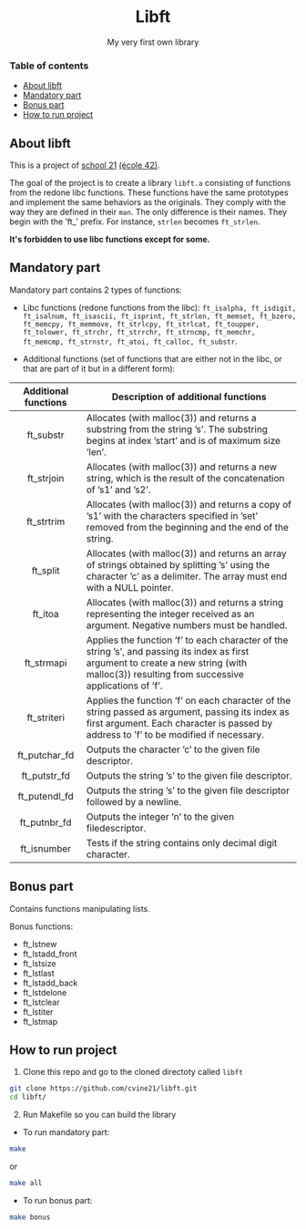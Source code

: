 <div id="header" align="center">
  <h1>
    Libft
  </h1>
  <p>My very first own library</p>
</div>

### Table of contents
- [About libft](#about-libft)
- [Mandatory part](#mandatory-part)
- [Bonus part](#bonus-part)
- [How to run project](#how-to-run-project)

## About libft
This is a project of [school 21][1] [(école 42)][2].

The goal of the project is to create a library `libft.a` consisting of functions from the redone libc functions. These functions have the same prototypes and implement the same behaviors as the originals. They comply with the way they are defined in their `man`. The only difference is their names. They begin with the ’ft_’ prefix. For instance, `strlen` becomes `ft_strlen`.

**It's forbidden to use libc functions except for some.**

## Mandatory part
Mandatory part contains 2 types of functions:
* Libc functions (redone functions from the libc): `ft_isalpha, ft_isdigit, ft_isalnum, ft_isascii, ft_isprint, ft_strlen, ft_memset, ft_bzero, ft_memcpy, ft_memmove, ft_strlcpy, ft_strlcat, ft_toupper, ft_tolower, ft_strchr, ft_strrchr, ft_strncmp, ft_memchr, ft_memcmp, ft_strnstr, ft_atoi, ft_calloc, ft_substr`.

- Additional functions (set of functions that are either not in the libc,
or that are part of it but in a different form):

|Additional functions|Description of additional functions|
|:------------------:|-----------------------------------|
|ft_substr           |Allocates (with malloc(3)) and returns a substring from the string ’s’. The substring begins at index ’start’ and is of maximum size ’len’.|
|ft_strjoin          |Allocates (with malloc(3)) and returns a new string, which is the result of the concatenation of ’s1’ and ’s2’.|
|ft_strtrim          |Allocates (with malloc(3)) and returns a copy of ’s1’ with the characters specified in ’set’ removed from the beginning and the end of the string.|
|ft_split            |Allocates (with malloc(3)) and returns an array of strings obtained by splitting ’s’ using the character ’c’ as a delimiter. The array must end with a NULL pointer.|
|ft_itoa             |Allocates (with malloc(3)) and returns a string representing the integer received as an argument. Negative numbers must be handled.|
|ft_strmapi          |Applies the function ’f’ to each character of the string ’s’, and passing its index as first argument to create a new string (with malloc(3)) resulting from successive applications of ’f’.|
|ft_striteri         |Applies the function ’f’ on each character of the string passed as argument, passing its index as first argument. Each character is passed by address to ’f’ to be modified if necessary.|
|ft_putchar_fd       |Outputs the character ’c’ to the given file descriptor.|
|ft_putstr_fd        |Outputs the string ’s’ to the given file descriptor.|
|ft_putendl_fd       |Outputs the string ’s’ to the given file descriptor followed by a newline.|
|ft_putnbr_fd        |Outputs the integer ’n’ to the given filedescriptor.|
|ft_isnumber         |Tests if the string contains only decimal digit character.|

## Bonus part
Contains functions manipulating lists.

Bonus functions:

- ft_lstnew
- ft_lstadd_front
- ft_lstsize
- ft_lstlast
- ft_lstadd_back
- ft_lstdelone
- ft_lstclear
- ft_lstiter
- ft_lstmap

## How to run project

1. Clone this repo and go to the cloned directoty called `libft`
``` sh
git clone https://github.com/cvine21/libft.git
cd libft/
```

2. Run Makefile so you can build the library

- To run mandatory part:
``` sh
make
```
or
``` sh
make all
```
- To run bonus part:
``` sh
make bonus
```

[1]:https://clck.ru/YBUJq
[2]:https://42.fr/en/homepage/
